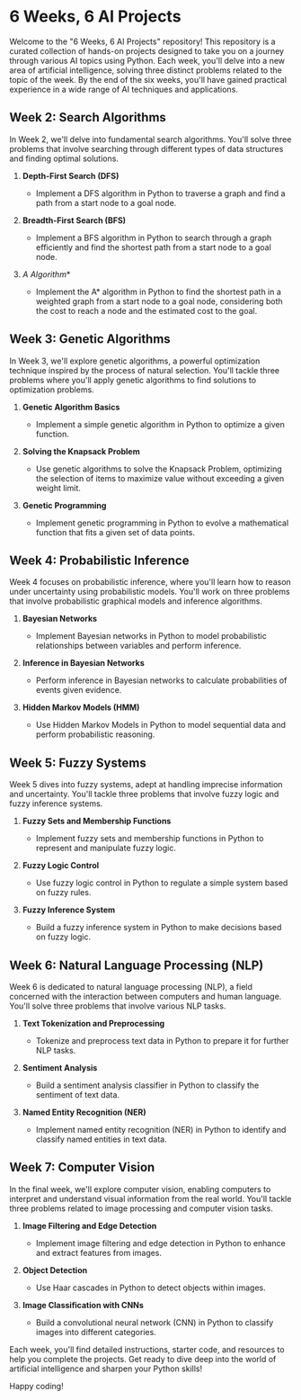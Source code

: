 # 6 Weeks, 6 AI Projects

Welcome to the "6 Weeks, 6 AI Projects" repository! This repository is a curated collection of hands-on projects designed to take you on a journey through various AI topics using Python. Each week, you'll delve into a new area of artificial intelligence, solving three distinct problems related to the topic of the week. By the end of the six weeks, you'll have gained practical experience in a wide range of AI techniques and applications.

## Week 2: Search Algorithms
In Week 2, we'll delve into fundamental search algorithms. You'll solve three problems that involve searching through different types of data structures and finding optimal solutions.

1. **Depth-First Search (DFS)**
   - Implement a DFS algorithm in Python to traverse a graph and find a path from a start node to a goal node.

2. **Breadth-First Search (BFS)**
   - Implement a BFS algorithm in Python to search through a graph efficiently and find the shortest path from a start node to a goal node.

3. **A* Algorithm**
   - Implement the A* algorithm in Python to find the shortest path in a weighted graph from a start node to a goal node, considering both the cost to reach a node and the estimated cost to the goal.

## Week 3: Genetic Algorithms
In Week 3, we'll explore genetic algorithms, a powerful optimization technique inspired by the process of natural selection. You'll tackle three problems where you'll apply genetic algorithms to find solutions to optimization problems.

1. **Genetic Algorithm Basics**
   - Implement a simple genetic algorithm in Python to optimize a given function.

2. **Solving the Knapsack Problem**
   - Use genetic algorithms to solve the Knapsack Problem, optimizing the selection of items to maximize value without exceeding a given weight limit.

3. **Genetic Programming**
   - Implement genetic programming in Python to evolve a mathematical function that fits a given set of data points.

## Week 4: Probabilistic Inference
Week 4 focuses on probabilistic inference, where you'll learn how to reason under uncertainty using probabilistic models. You'll work on three problems that involve probabilistic graphical models and inference algorithms.

1. **Bayesian Networks**
   - Implement Bayesian networks in Python to model probabilistic relationships between variables and perform inference.

2. **Inference in Bayesian Networks**
   - Perform inference in Bayesian networks to calculate probabilities of events given evidence.

3. **Hidden Markov Models (HMM)**
   - Use Hidden Markov Models in Python to model sequential data and perform probabilistic reasoning.

## Week 5: Fuzzy Systems
Week 5 dives into fuzzy systems, adept at handling imprecise information and uncertainty. You'll tackle three problems that involve fuzzy logic and fuzzy inference systems.

1. **Fuzzy Sets and Membership Functions**
   - Implement fuzzy sets and membership functions in Python to represent and manipulate fuzzy logic.

2. **Fuzzy Logic Control**
   - Use fuzzy logic control in Python to regulate a simple system based on fuzzy rules.

3. **Fuzzy Inference System**
   - Build a fuzzy inference system in Python to make decisions based on fuzzy logic.

## Week 6: Natural Language Processing (NLP)
Week 6 is dedicated to natural language processing (NLP), a field concerned with the interaction between computers and human language. You'll solve three problems that involve various NLP tasks.

1. **Text Tokenization and Preprocessing**
   - Tokenize and preprocess text data in Python to prepare it for further NLP tasks.

2. **Sentiment Analysis**
   - Build a sentiment analysis classifier in Python to classify the sentiment of text data.

3. **Named Entity Recognition (NER)**
   - Implement named entity recognition (NER) in Python to identify and classify named entities in text data.

## Week 7: Computer Vision
In the final week, we'll explore computer vision, enabling computers to interpret and understand visual information from the real world. You'll tackle three problems related to image processing and computer vision tasks.

1. **Image Filtering and Edge Detection**
   - Implement image filtering and edge detection in Python to enhance and extract features from images.

2. **Object Detection**
   - Use Haar cascades in Python to detect objects within images.

3. **Image Classification with CNNs**
   - Build a convolutional neural network (CNN) in Python to classify images into different categories.

Each week, you'll find detailed instructions, starter code, and resources to help you complete the projects. Get ready to dive deep into the world of artificial intelligence and sharpen your Python skills!

Happy coding!
